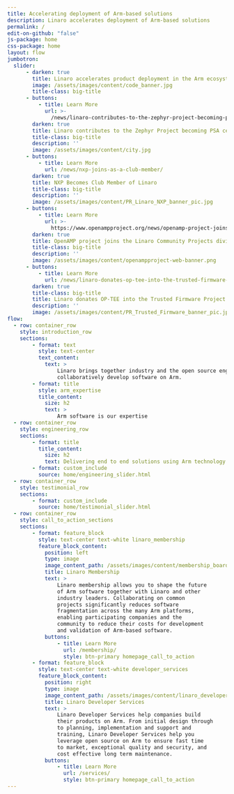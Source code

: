 ```yaml
---
title: Accelerating deployment of Arm-based solutions
description: Linaro accelerates deployment of Arm-based solutions
permalink: /
edit-on-github: "false"
js-package: home
css-package: home
layout: flow
jumbotron:
  slider:
      - darken: true
        title: Linaro accelerates product deployment in the Arm ecosystem
        image: /assets/images/content/code_banner.jpg
        title-class: big-title
      - buttons:
          - title: Learn More
            url: >-
              /news/linaro-contributes-to-the-zephyr-project-becoming-psa-certified/
        darken: true
        title: Linaro contributes to the Zephyr Project becoming PSA certified
        title-class: big-title
        description: ''
        image: /assets/images/content/city.jpg
      - buttons:
          - title: Learn More
            url: /news/nxp-joins-as-a-club-member/
        darken: true
        title: NXP Becomes Club Member of Linaro
        title-class: big-title
        description: ''
        image: /assets/images/content/PR_Linaro_NXP_banner_pic.jpg
      - buttons:
          - title: Learn More
            url: >-
              https://www.openampproject.org/news/openamp-project-joins-the-linaro-community-projects-division/
        darken: true
        title: OpenAMP project joins the Linaro Community Projects division
        title-class: big-title
        description: ''
        image: /assets/images/content/openampproject-web-banner.png
      - buttons:
          - title: Learn More
            url: /news/linaro-donates-op-tee-into-the-trusted-firmware-project/
        darken: true
        title-class: big-title
        title: Linaro donates OP-TEE into the Trusted Firmware Project
        description: ''
        image: /assets/images/content/PR_Trusted_Firmware_banner_pic.jpg
flow:
  - row: container_row
    style: introduction_row
    sections:
        - format: text
          style: text-center
          text_content:
            text: >
                Linaro brings together industry and the open source engineering community to
                collaboratively develop software on Arm.
        - format: title
          style: arm_expertise
          title_content:
            size: h2
            text: >
                Arm software is our expertise
  - row: container_row
    style: engineering_row
    sections:
        - format: title
          title_content:
            size: h2
            text: Delivering end to end solutions using Arm technology
        - format: custom_include
          source: home/engineering_slider.html
  - row: container_row
    style: testimonial_row
    sections:
        - format: custom_include
          source: home/testimonial_slider.html
  - row: container_row
    style: call_to_action_sections
    sections:
        - format: feature_block
          style: text-center text-white linaro_membership
          feature_block_content:
            position: left
            type: image
            image_content_path: /assets/images/content/membership_board.jpg
            title: Linaro Membership
            text: >
                Linaro membership allows you to shape the future
                of Arm software together with Linaro and other
                industry leaders. Collaborating on common
                projects significantly reduces software
                fragmentation across the many Arm platforms,
                enabling participating companies and the
                community to reduce their costs for development
                and validation of Arm-based software.
            buttons:
                - title: Learn More
                  url: /membership/
                  style: btn-primary homepage_call_to_action
        - format: feature_block
          style: text-center text-white developer_services
          feature_block_content:
            position: right
            type: image
            image_content_path: /assets/images/content/linaro_developer_services.jpg
            title: Linaro Developer Services
            text: >
                Linaro Developer Services help companies build
                their products on Arm. From initial design through
                to planning, implementation and support and
                training, Linaro Developer Services help you
                leverage open source on Arm to ensure fast time
                to market, exceptional quality and security, and
                cost effective long term maintenance.
            buttons:
                - title: Learn More
                  url: /services/
                  style: btn-primary homepage_call_to_action
---
```

